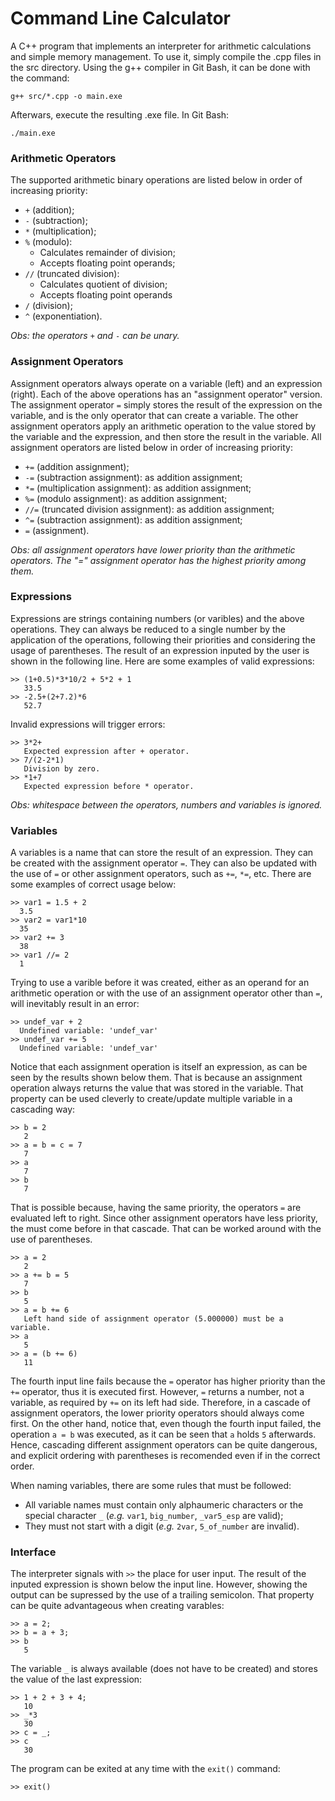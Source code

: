 # Command Line Calculator

A C++ program that implements an interpreter for arithmetic calculations and simple memory management. To use it, simply compile the .cpp files in the src directory. Using the g++ compiler in Git Bash, it can be done with the command:

```
g++ src/*.cpp -o main.exe
```

Afterwars, execute the resulting .exe file. In Git Bash:

```
./main.exe
```

### Arithmetic Operators

The supported arithmetic binary operations are listed below in order of increasing priority:

- `+` (addition);
- `-` (subtraction);
- `*` (multiplication);
- `%` (modulo): 
  - Calculates remainder of division;
  - Accepts floating point operands;
- `//` (truncated division): 
  - Calculates quotient of division;
  - Accepts floating point operands
- `/` (division);
- `^` (exponentiation).

*Obs: the operators `+` and `-` can be unary.*

### Assignment Operators

Assignment operators always operate on a variable (left) and an expression (right). Each of the above operations has an "assignment operator" version. The assignment operator `=` simply stores the result of the expression on the variable, and is the only operator that can create a variable. The other assignment operators apply an arithmetic operation to the value stored by the variable and the expression, and then store the result in the variable. All assignment operators are listed below in order of increasing priority:

- `+=` (addition assignment);
- `-=` (subtraction assignment): as addition assignment;
- `*=` (multiplication assignment): as addition assignment;
- `%=` (modulo assignment): as addition assignment;
- `//=` (truncated division assignment): as addition assignment;
- `^=` (subtraction assignment): as addition assignment;
- `=` (assignment).

*Obs: all assignment operators have lower priority than the arithmetic operators. The "=" assignment operator has the highest priority among them.*

 ### Expressions
 
 Expressions are strings containing numbers (or varibles) and the above operations. They can always be reduced to a single number by the application of the operations, following their priorities and considering the usage of parentheses. The result of an expression inputed by the user is shown in the following line. Here are some examples of valid expressions:
 
```
>> (1+0.5)*3*10/2 + 5*2 + 1
   33.5
>> -2.5+(2+7.2)*6
   52.7
```

Invalid expressions will trigger errors:

```
>> 3*2+
   Expected expression after + operator.
>> 7/(2-2*1)
   Division by zero.
>> *1+7
   Expected expression before * operator.
```

*Obs: whitespace between the operators, numbers and variables is ignored.*
 
 ### Variables
 
 A variables is a name that can store the result of an expression. They can be created with the assignment operator `=`. They can also be updated with the use of `=` or other assignment operators, such as `+=`, `*=`, etc. There are some examples of correct usage below:
 
 ```
>> var1 = 1.5 + 2
   3.5
>> var2 = var1*10
   35
>> var2 += 3
   38
>> var1 //= 2
   1
```

Trying to use a varible before it was created, either as an operand for an arithmetic operation or with the use of an assignment operator other than `=`, will inevitably result in an error:

 ```
>> undef_var + 2
   Undefined variable: 'undef_var'
>> undef_var += 5
   Undefined variable: 'undef_var'
```

Notice that each assignment operation is itself an expression, as can be seen by the results shown below them. That is because an assignment operation always returns the value that was stored in the variable. That property can be used cleverly to create/update multiple variable in a cascading way:

```
>> b = 2
   2
>> a = b = c = 7
   7
>> a
   7
>> b
   7
```

That is possible because, having the same priority, the operators `=` are evaluated left to right. Since other assignment operators have less priority, the must come before in that cascade. That can be worked around with the use of parentheses.

```
>> a = 2
   2
>> a += b = 5
   7
>> b
   5
>> a = b += 6
   Left hand side of assignment operator (5.000000) must be a variable.
>> a
   5
>> a = (b += 6)
   11
```

The fourth input line fails because the `=` operator has higher priority than the `+=` operator, thus it is executed first. However, `=` returns a number, not a variable, as required by `+=` on its left had side. Therefore, in a cascade of assignment operators, the lower priority operators should always come first. On the other hand, notice that, even though the fourth input failed, the operation `a = b` was executed, as it can be seen that `a` holds `5` afterwards. Hence, cascading different assignment operators can be quite dangerous, and explicit ordering with parentheses is recomended even if in the correct order.

When naming variables, there are some rules that must be followed:

- All variable names must contain only alphaumeric characters or the special character `_` (*e.g.* `var1`, `big_number`, `_var5_esp` are valid);
- They must not start with a digit (*e.g.* `2var`, `5_of_number` are invalid).

### Interface

The interpreter signals with `>>` the place for user input. The result of the inputed expression is shown below the input line. However, showing the output can be supressed by the use of a trailing semicolon. That property can be quite advantageous when creating varables:

```
>> a = 2;
>> b = a + 3;
>> b
   5
```

The variable `_` is always available (does not have to be created) and stores the value of the last expression:

```
>> 1 + 2 + 3 + 4;
   10
>> _*3
   30
>> c = _;
>> c
   30
```

The program can be exited at any time with the `exit()` command:

```
>> exit()
```
